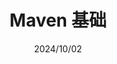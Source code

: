 ---
title: Maven 基础
date: 2024/10/02
description: Maven 笔记
categories: 
  - DevOps
tags: 
  - Maven
---